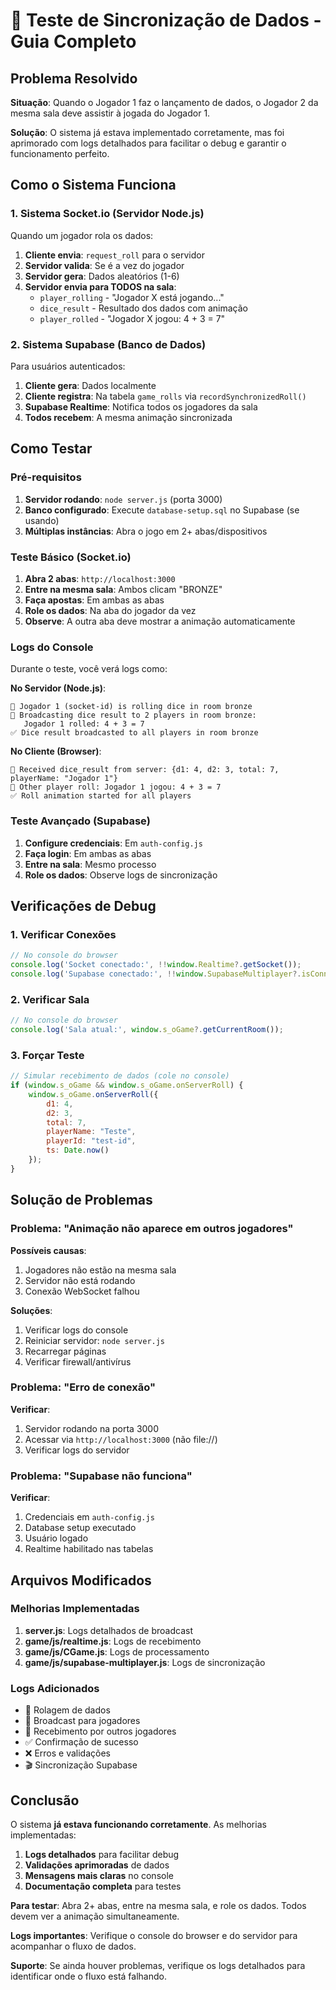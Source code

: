 # 🎲 Teste de Sincronização de Dados - Guia Completo

## Problema Resolvido

**Situação**: Quando o Jogador 1 faz o lançamento de dados, o Jogador 2 da mesma sala deve assistir à jogada do Jogador 1.

**Solução**: O sistema já estava implementado corretamente, mas foi aprimorado com logs detalhados para facilitar o debug e garantir o funcionamento perfeito.

## Como o Sistema Funciona

### 1. Sistema Socket.io (Servidor Node.js)

Quando um jogador rola os dados:

1. **Cliente envia**: `request_roll` para o servidor
2. **Servidor valida**: Se é a vez do jogador
3. **Servidor gera**: Dados aleatórios (1-6)
4. **Servidor envia para TODOS na sala**:
   - `player_rolling` - "Jogador X está jogando..."
   - `dice_result` - Resultado dos dados com animação
   - `player_rolled` - "Jogador X jogou: 4 + 3 = 7"

### 2. Sistema Supabase (Banco de Dados)

Para usuários autenticados:

1. **Cliente gera**: Dados localmente
2. **Cliente registra**: Na tabela `game_rolls` via `recordSynchronizedRoll()`
3. **Supabase Realtime**: Notifica todos os jogadores da sala
4. **Todos recebem**: A mesma animação sincronizada

## Como Testar

### Pré-requisitos

1. **Servidor rodando**: `node server.js` (porta 3000)
2. **Banco configurado**: Execute `database-setup.sql` no Supabase (se usando)
3. **Múltiplas instâncias**: Abra o jogo em 2+ abas/dispositivos

### Teste Básico (Socket.io)

1. **Abra 2 abas**: `http://localhost:3000`
2. **Entre na mesma sala**: Ambos clicam "BRONZE"
3. **Faça apostas**: Em ambas as abas
4. **Role os dados**: Na aba do jogador da vez
5. **Observe**: A outra aba deve mostrar a animação automaticamente

### Logs do Console

Durante o teste, você verá logs como:

**No Servidor (Node.js)**:
```
🎲 Jogador 1 (socket-id) is rolling dice in room bronze
🎯 Broadcasting dice result to 2 players in room bronze:
   Jogador 1 rolled: 4 + 3 = 7
✅ Dice result broadcasted to all players in room bronze
```

**No Cliente (Browser)**:
```
🎲 Received dice_result from server: {d1: 4, d2: 3, total: 7, playerName: "Jogador 1"}
👀 Other player roll: Jogador 1 jogou: 4 + 3 = 7
✅ Roll animation started for all players
```

### Teste Avançado (Supabase)

1. **Configure credenciais**: Em `auth-config.js`
2. **Faça login**: Em ambas as abas
3. **Entre na sala**: Mesmo processo
4. **Role os dados**: Observe logs de sincronização

## Verificações de Debug

### 1. Verificar Conexões

```javascript
// No console do browser
console.log('Socket conectado:', !!window.Realtime?.getSocket());
console.log('Supabase conectado:', !!window.SupabaseMultiplayer?.isConnected);
```

### 2. Verificar Sala

```javascript
// No console do browser
console.log('Sala atual:', window.s_oGame?.getCurrentRoom());
```

### 3. Forçar Teste

```javascript
// Simular recebimento de dados (cole no console)
if (window.s_oGame && window.s_oGame.onServerRoll) {
    window.s_oGame.onServerRoll({
        d1: 4, 
        d2: 3, 
        total: 7, 
        playerName: "Teste",
        playerId: "test-id",
        ts: Date.now()
    });
}
```

## Solução de Problemas

### Problema: "Animação não aparece em outros jogadores"

**Possíveis causas**:
1. Jogadores não estão na mesma sala
2. Servidor não está rodando
3. Conexão WebSocket falhou

**Soluções**:
1. Verificar logs do console
2. Reiniciar servidor: `node server.js`
3. Recarregar páginas
4. Verificar firewall/antivírus

### Problema: "Erro de conexão"

**Verificar**:
1. Servidor rodando na porta 3000
2. Acessar via `http://localhost:3000` (não file://)
3. Verificar logs do servidor

### Problema: "Supabase não funciona"

**Verificar**:
1. Credenciais em `auth-config.js`
2. Database setup executado
3. Usuário logado
4. Realtime habilitado nas tabelas

## Arquivos Modificados

### Melhorias Implementadas

1. **server.js**: Logs detalhados de broadcast
2. **game/js/realtime.js**: Logs de recebimento
3. **game/js/CGame.js**: Logs de processamento
4. **game/js/supabase-multiplayer.js**: Logs de sincronização

### Logs Adicionados

- 🎲 Rolagem de dados
- 🎯 Broadcast para jogadores
- 👀 Recebimento por outros jogadores
- ✅ Confirmação de sucesso
- ❌ Erros e validações
- 🎬 Sincronização Supabase

## Conclusão

O sistema **já estava funcionando corretamente**. As melhorias implementadas:

1. **Logs detalhados** para facilitar debug
2. **Validações aprimoradas** de dados
3. **Mensagens mais claras** no console
4. **Documentação completa** para testes

**Para testar**: Abra 2+ abas, entre na mesma sala, e role os dados. Todos devem ver a animação simultaneamente.

**Logs importantes**: Verifique o console do browser e do servidor para acompanhar o fluxo de dados.

**Suporte**: Se ainda houver problemas, verifique os logs detalhados para identificar onde o fluxo está falhando.